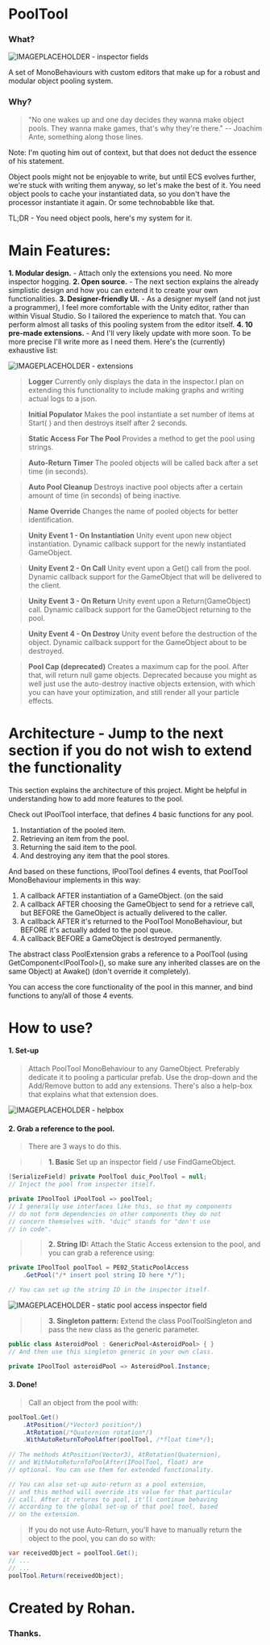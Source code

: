
# PoolTool

### What?

![IMAGEPLACEHOLDER - inspector fields](/images~/1.png)

A set of MonoBehaviours with custom editors that make up for a robust and modular object pooling system.

### Why?
>"No one wakes up and one day decides they wanna make object pools. They wanna make games, that's why they're there."
> -- Joachim Ante, something along those lines.

Note: I'm quoting him out of context, but that does not deduct the essence of his statement.

Object pools might not be enjoyable to write, but until ECS evolves further, we're stuck with writing them anyway, so let's make the best of it.
You need object pools to cache your instantiated data, so you don't have the processor instantiate it again. Or some technobabble like that.

TL;DR - You need object pools, here's my system for it.

# Main Features:

**1. Modular design.** - Attach only the extensions you need. No more inspector hogging.
**2. Open source.** - The next section explains the already simplistic design and how you can extend it to create your own functionalities.
**3. Designer-friendly UI.** - As a designer myself (and not just a programmer), I feel more comfortable with the Unity editor, rather than within Visual Studio. So I tailored the experience to match that. You can perform almost all tasks of this pooling system from the editor itself.
**4. 10 pre-made extensions.** - And I'll very likely update with more soon. To be more precise I'll write more as I need them. Here's the (currently) exhaustive list:

![IMAGEPLACEHOLDER - extensions](/images~/2.png)

>**Logger**
>Currently only displays the data in the inspector.I plan on extending this functionality to include making graphs and writing actual logs to a json.

>**Initial Populator**
>Makes the pool instantiate a set number of items at Start( ) and then destroys itself after 2 seconds.

>**Static Access For The Pool**
>Provides a method to get the pool using strings.

>**Auto-Return Timer**
>The pooled objects will be called back after a set time (in seconds).

>**Auto Pool Cleanup**
>Destroys inactive pool objects after a certain amount of time (in seconds) of being inactive.

>**Name Override**
>Changes the name of pooled objects for better identification.

>**Unity Event 1 - On Instantiation**
>Unity event upon new object instantiation. Dynamic callback support for the newly instantiated GameObject.

>**Unity Event 2 - On Call**
>Unity event upon a Get() call from the pool. Dynamic callback support for the GameObject that will be delivered to the client.

>**Unity Event 3 - On Return**
>Unity event upon a Return(GameObject) call. Dynamic callback support for the GameObject returning to the pool.

>**Unity Event 4 - On Destroy**
>Unity event before the destruction of the object. Dynamic callback support for the GameObject about to be destroyed.

>**Pool Cap (deprecated)**
>Creates a maximum cap for the pool. After that, will return null game objects.
>Deprecated because you might as well just use the auto-destroy inactive objects extension, with which you can have your optimization, and still render all your particle effects.


# Architecture - Jump to the next section if you do not wish to extend the functionality

This section explains the architecture of this project. Might be helpful in understanding how to add more features to the pool.

Check out IPoolTool interface, that defines 4 basic functions for any pool.

1. Instantiation of the pooled item.
2. Retrieving an item from the pool.
3. Returning the said item to the pool.
4. And destroying any item that the pool stores.

And based on these functions, IPoolTool defines 4 events, that PoolTool MonoBehaviour implements in this way:

1. A callback AFTER instantiation of a GameObject. (on the said 
2. A callback AFTER choosing the GameObject to send for a retrieve call, but BEFORE the GameObject is actually delivered to the caller.
3. A callback AFTER it's returned to the PoolTool MonoBehaviour, but BEFORE it's actually added to the pool queue.
4. A callback BEFORE a GameObject is destroyed permanently.

The abstract class PoolExtension grabs a reference to a PoolTool (using GetComponent\<IPoolTool\>(), so make sure any inherited classes are on the same Object) at Awake() (don't override it completely).

You can access the core functionality of the pool in this manner, and bind functions to any/all of those 4 events.

# How to use?

#### 1. Set-up

>Attach PoolTool MonoBehaviour to any GameObject. Preferably dedicate it to pooling a particular prefab. Use the drop-down and the Add/Remove button to add any extensions. There's also a help-box that explains what that extension does.

![IMAGEPLACEHOLDER - helpbox](/images~/3.png)

#### 2. Grab a reference to the pool.

>There are 3 ways to do this.

>>**1. Basic**
>>Set up an inspector field / use FindGameObject.
```C#
[SerializeField] private PoolTool duic_PoolTool = null;
// Inject the pool from inspector itself.

private IPoolTool iPoolTool => poolTool;
// I generally use interfaces like this, so that my components
// do not form dependencies on other components they do not
// concern themselves with. "duic" stands for "don't use
// in code".
```

>>**2. String ID:**
>>Attach the Static Access extension to the pool, and you can grab a reference using:
```C#
private IPoolTool poolTool = PE02_StaticPoolAccess
	.GetPool("/* insert pool string ID here */");

// You can set up the string ID in the inspector itself.
```
![IMAGEPLACEHOLDER - static pool access inspector field](/images~/4.png)

>>**3. Singleton pattern:**
>>Extend the class PoolToolSingleton and pass the new class as  the generic parameter.
```C#
public class AsteroidPool : GenericPool<AsteroidPool> { }
// And then use this singleton generic in your own class.
```
```C#
private IPoolTool asteroidPool => AsteroidPool.Instance;
```

#### 3. Done!

>Call an object from the pool with:
```C#
poolTool.Get()
	.AtPosition(/*Vector3 position*/)
	.AtRotation(/*Quaternion rotation*/)
	.WithAutoReturnToPoolAfter(poolTool, /*float time*/);
	
// The methods AtPosition(Vector3), AtRotation(Quaternion),
// and WithAutoReturnToPoolAfter(IPoolTool, float) are
// optional. You can use them for extended functionality.

// You can also set-up auto-return as a pool extension,
// and this method will override its value for that particular
// call. After it returns to pool, it'll continue behaving
// according to the global set-up of that pool tool, based
// on the extension.
```

>If you do not use Auto-Return, you'll have to manually return the object to the pool, you can do so with:
```C#
var receivedObject = poolTool.Get();
// ...
// ...
poolTool.Return(receivedObject);
```


# Created by Rohan.
### Thanks.
